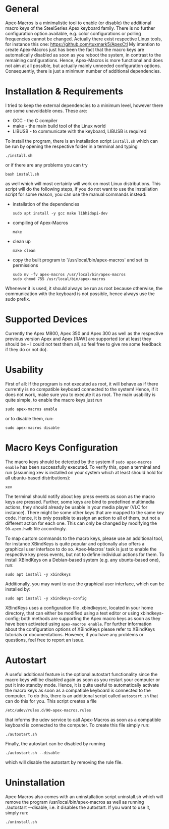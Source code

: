 # General

Apex-Macros is a minimalistic tool to enable (or disable) the additional macro keys of the
SteelSeries Apex keyboard family. There is no further configuration option available, e.g. color
configurations or polling frequencies cannot be changed. Actually there exist respective Linux
tools, for instance this one: https://github.com/tuxmark5/ApexCtl
My intention to create Apex-Macros just has been the fact that the macro keys are automatically
disabled as soon as you reboot the system, in contrast to the remaining configurations. Hence,
Apex-Macros is more functional and does not aim at all possible, but actually mainly unneeded
configuration options. Consequently, there is just a minimum number of additional dependencies.


# Installation & Requirements

I tried to keep the external dependencies to a minimum level, however there are some unavoidable
ones. These are:

 * GCC     - the C compiler
 * make    - the main build tool of the Linux world
 * LIBUSB  - to communicate with the keyboard, LIBUSB is required

To install the program, there is an installation script `install.sh` which can be run by opening
the respective folder in a terminal and typing

    ./install.sh

or if there are any problems you can try

    bash install.sh

as well which will most certainly will work on most Linux distributions. This script will do the
following steps, if you do not want to use the installation script for some reason, you can use
the manual commands instead:

 * installation of the dependencies
   ```
   sudo apt install -y gcc make libhidapi-dev
   ```

 * compiling of Apex-Macros
   ```
   make
   ```

 * clean up
   ```
   make clean
   ```

 * copy the built program to '/usr/local/bin/apex-macros' and set its permissions
   ```
   sudo mv -fv apex-macros /usr/local/bin/apex-macros
   sudo chmod 755 /usr/local/bin/apex-macros
   ```

Whenever it is used, it should always be run as root because otherwise, the communication with
the keyboard is not possible, hence always use the sudo prefix.


# Supported Devices

Currently the Apex M800, Apex 350 and Apex 300 as well as the respective previous version Apex and
Apex [RAW] are supported (or at least they should be - I could not test them all, so feel free to
give me some feedback if they do or not do).


# Usability

First of all: If the program is not executed as root, it will behave as if there currently is no
compatible keyboard connected to the system! Hence, if it does not work, make sure you to execute
it as root. The main usability is quite simple, to enable the macro keys just run

    sudo apex-macros enable

or to disable them, run:

    sudo apex-macros disable


# Macro Keys Configuration

The macro keys should be detected by the system if `sudo apex-macros enable` has been successfully
executed. To verify this, open a terminal and run (assuming xev is installed on your system which
at least should hold for all ubuntu-based distributions):

    xev

The terminal should notify about key press events as soon as the macro keys are pressed. Further,
some keys are bind to predefined multimedia actions, they should already be usable in your media
player (VLC for instance). There might be some other keys that are mapped to the same key code.
Hence, it is only possible to assign an action to all of them, but not a different action for
each one. This can only be changed by modifying the `90-apex.hwdb` file accordingly.

To map custom commands to the macro keys, please use an additional tool, for instance XBindKeys is
quite popular and optionally also offers a graphical user interface to do so. Apex-Macros' task is
just to enable the respective key press events, but not to define individual actions for them. To
install XBindKeys on a Debian-based system (e.g. any ubuntu-based one), run:

    sudo apt install -y xbindkeys

Additionally, you may want to use the graphical user interface, which can be installed by:

    sudo apt install -y xbindkeys-config

XBindKeys uses a configuration file .xbindkeysrc, located in your home directory, that can either
be modified using a text editor or using xbindkeys-config; both methods are supporting the Apex
macro keys as soon as they have been activated using `apex-macros enable`. For further information
about the configuration options of XBindKeys please refer to XBindKeys tutorials or documentations.
However, if you have any problems or questions, feel free to report an issue.


# Autostart

A useful additional feature is the optional autostart functionality since the macro keys will be
disabled again as soon as you restart your computer or put it into standby mode. Hence, it is quite
useful to automatically activate the macro keys as soon as a compatible keyboard is connected to
the computer. To do this, there is an additional script called `autostart.sh` that can do this for
you. This script creates a file

    /etc/udev/rules.d/90-apex-macros.rules

that informs the udev service to call Apex-Macros as soon as a compatible keyboard is connected to
the computer. To create this file simply run:

    ./autostart.sh

Finally, the autostart can be disabled by running

    ./autostart.sh --disable

which will disable the autostart by removing the rule file.


# Uninstallation

Apex-Macros also comes with an uninstallation script uninstall.sh which will remove the program
/usr/local/bin/apex-macros as well as running ./autostart --disable, i.e. it disables the
autostart. If you want to use it, simply run:

    ./uninstall.sh
